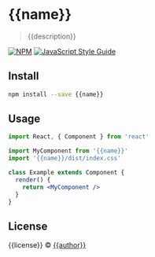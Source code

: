 # {{name}}

> {{description}}

[![NPM](https://img.shields.io/npm/v/{{name}}.svg)](https://www.npmjs.com/package/{{name}}) [![JavaScript Style Guide](https://img.shields.io/badge/code_style-standard-brightgreen.svg)](https://standardjs.com)

## Install

```bash
npm install --save {{name}}
```

## Usage

```jsx
import React, { Component } from 'react'

import MyComponent from '{{name}}'
import '{{name}}/dist/index.css'

class Example extends Component {
  render() {
    return <MyComponent />
  }
}
```

## License

{{license}} © [{{author}}](https://github.com/{{author}})

